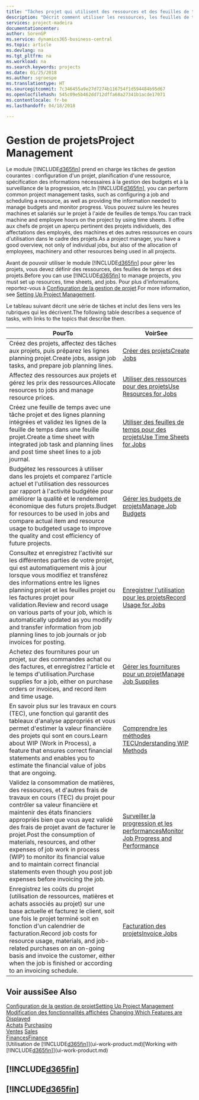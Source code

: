 ```yaml
---
title: "Tâches projet qui utilisent des ressources et des feuilles de temps | Microsoft Docs"
description: "Décrit comment utiliser les ressources, les feuilles de temps et les projets pour la gestion des projets."
services: project-madeira
documentationcenter: 
author: SorenGP
ms.service: dynamics365-business-central
ms.topic: article
ms.devlang: na
ms.tgt_pltfrm: na
ms.workload: na
ms.search.keywords: projects
ms.date: 01/25/2018
ms.author: sgroespe
ms.translationtype: HT
ms.sourcegitcommit: 7c346455a9e27d7274b116754f1d594484b95d67
ms.openlocfilehash: 545c09e5b462dd712dffa68a27341b1acde17071
ms.contentlocale: fr-be
ms.lasthandoff: 04/18/2018

---
```

# <a name="project-management"></a><span data-ttu-id="aec47-103">Gestion de projets</span><span class="sxs-lookup"><span data-stu-id="aec47-103">Project Management</span></span>
<span data-ttu-id="aec47-104">Le module [!INCLUDE[d365fin](includes/d365fin_md.md)] prend en charge les tâches de gestion courantes : configuration d'un projet, planification d'une ressource, spécification des informations nécessaires à la gestion des budgets et à la surveillance de la progression, etc.</span><span class="sxs-lookup"><span data-stu-id="aec47-104">In [!INCLUDE[d365fin](includes/d365fin_md.md)], you can perform common project management tasks, such as configuring a job and scheduling a resource, as well as providing the information needed to manage budgets and monitor progress.</span></span> <span data-ttu-id="aec47-105">Vous pouvez suivre les heures machines et salariés sur le projet à l'aide de feuilles de temps.</span><span class="sxs-lookup"><span data-stu-id="aec47-105">You can track machine and employee hours on the project by using time sheets.</span></span> <span data-ttu-id="aec47-106">Il offre aux chefs de projet un aperçu pertinent des projets individuels, des affectations des employés, des machines et des autres ressources en cours d'utilisation dans le cadre des projets.</span><span class="sxs-lookup"><span data-stu-id="aec47-106">As a project manager, you have a good overview, not only of individual jobs, but also of the allocation of employees, machinery and other resources being used in all projects.</span></span>

<span data-ttu-id="aec47-107">Avant de pouvoir utiliser le module [!INCLUDE[d365fin](includes/d365fin_md.md)] pour gérer les projets, vous devez définir des ressources, des feuilles de temps et des projets.</span><span class="sxs-lookup"><span data-stu-id="aec47-107">Before you can use [!INCLUDE[d365fin](includes/d365fin_md.md)] to manage projects, you must set up resources, time sheets, and jobs.</span></span> <span data-ttu-id="aec47-108">Pour plus d'informations, reportez-vous à [Configuration de la gestion de projet](projects-setup-projects.md).</span><span class="sxs-lookup"><span data-stu-id="aec47-108">For more information, see [Setting Up Project Management](projects-setup-projects.md).</span></span>  

<span data-ttu-id="aec47-109">Le tableau suivant décrit une série de tâches et inclut des liens vers les rubriques qui les décrivent.</span><span class="sxs-lookup"><span data-stu-id="aec47-109">The following table describes a sequence of tasks, with links to the topics that describe them.</span></span>

| <span data-ttu-id="aec47-110">Pour</span><span class="sxs-lookup"><span data-stu-id="aec47-110">To</span></span> | <span data-ttu-id="aec47-111">Voir</span><span class="sxs-lookup"><span data-stu-id="aec47-111">See</span></span> |
| --- | --- |
| <span data-ttu-id="aec47-112">Créez des projets, affectez des tâches aux projets, puis préparez les lignes planning projet.</span><span class="sxs-lookup"><span data-stu-id="aec47-112">Create jobs, assign job tasks, and prepare job planning lines.</span></span> |[<span data-ttu-id="aec47-113">Créer des projets</span><span class="sxs-lookup"><span data-stu-id="aec47-113">Create Jobs</span></span>](projects-how-create-jobs.md) |
| <span data-ttu-id="aec47-114">Affectez des ressources aux projets et gérez les prix des ressources.</span><span class="sxs-lookup"><span data-stu-id="aec47-114">Allocate resources to jobs and manage resource prices.</span></span> |[<span data-ttu-id="aec47-115">Utiliser des ressources pour des projets</span><span class="sxs-lookup"><span data-stu-id="aec47-115">Use Resources for Jobs</span></span>](projects-how-use-resources.md) |
| <span data-ttu-id="aec47-116">Créez une feuille de temps avec une tâche projet et des lignes planning intégrées et validez les lignes de la feuille de temps dans une feuille projet.</span><span class="sxs-lookup"><span data-stu-id="aec47-116">Create a time sheet with integrated job task and planning lines and post time sheet lines to a job journal.</span></span> |[<span data-ttu-id="aec47-117">Utiliser des feuilles de temps pour des projets</span><span class="sxs-lookup"><span data-stu-id="aec47-117">Use Time Sheets for Jobs</span></span>](projects-how-use-time-sheets.md) |
| <span data-ttu-id="aec47-118">Budgétez les ressources à utiliser dans les projets et comparez l'article actuel et l'utilisation des ressources par rapport à l'activité budgétée pour améliorer la qualité et le rendement économique des futurs projets.</span><span class="sxs-lookup"><span data-stu-id="aec47-118">Budget for resources to be used in jobs and compare actual item and resource usage to budgeted usage to improve the quality and cost efficiency of future projects.</span></span> |[<span data-ttu-id="aec47-119">Gérer les budgets de projets</span><span class="sxs-lookup"><span data-stu-id="aec47-119">Manage Job Budgets</span></span>](projects-how-manage-budgets.md) |
| <span data-ttu-id="aec47-120">Consultez et enregistrez l'activité sur les différentes parties de votre projet, qui est automatiquement mis à jour lorsque vous modifiez et transférez des informations entre les lignes planning projet et les feuilles projet ou les factures projet pour validation.</span><span class="sxs-lookup"><span data-stu-id="aec47-120">Review and record usage on various parts of your job, which is automatically updated as you modify and transfer information from job planning lines to job journals or job invoices for posting.</span></span> |[<span data-ttu-id="aec47-121">Enregistrer l'utilisation pour les projets</span><span class="sxs-lookup"><span data-stu-id="aec47-121">Record Usage for Jobs</span></span>](projects-how-record-job-usage.md) |
| <span data-ttu-id="aec47-122">Achetez des fournitures pour un projet, sur des commandes achat ou des factures, et enregistrez l'article et le temps d'utilisation.</span><span class="sxs-lookup"><span data-stu-id="aec47-122">Purchase supplies for a job, either on purchase orders or invoices, and record item and time usage.</span></span> |[<span data-ttu-id="aec47-123">Gérer les fournitures pour un projet</span><span class="sxs-lookup"><span data-stu-id="aec47-123">Manage Job Supplies</span></span>](projects-how-manage-project-supplies.md) |
| <span data-ttu-id="aec47-124">En savoir plus sur les travaux en cours (TEC), une fonction qui garantit des tableaux d'analyse appropriés et vous permet d'estimer la valeur financière des projets qui sont en cours.</span><span class="sxs-lookup"><span data-stu-id="aec47-124">Learn about WIP (Work in Process), a feature that ensures correct financial statements and enables you to estimate the financial value of jobs that are ongoing.</span></span> |[<span data-ttu-id="aec47-125">Comprendre les méthodes TEC</span><span class="sxs-lookup"><span data-stu-id="aec47-125">Understanding WIP Methods</span></span>](projects-understanding-wip.md) |
| <span data-ttu-id="aec47-126">Validez la consommation de matières, des ressources, et d'autres frais de travaux en cours (TEC) du projet pour contrôler sa valeur financière et maintenir des états financiers appropriés bien que vous ayez validé des frais de projet avant de facturer le projet.</span><span class="sxs-lookup"><span data-stu-id="aec47-126">Post the consumption of materials, resources, and other expenses of job work in process (WIP) to monitor its financial value and to maintain correct financial statements even though you post job expenses before invoicing the job.</span></span> |[<span data-ttu-id="aec47-127">Surveiller la progression et les performances</span><span class="sxs-lookup"><span data-stu-id="aec47-127">Monitor Job Progress and Performance</span></span>](projects-how-monitor-progress-performance.md) |
| <span data-ttu-id="aec47-128">Enregistrez les coûts du projet (utilisation de ressources, matières et achats associés au projet) sur une base actuelle et facturez le client, soit une fois le projet terminé soit en fonction d'un calendrier de facturation.</span><span class="sxs-lookup"><span data-stu-id="aec47-128">Record job costs for resource usage, materials, and job-related purchases on an on-going basis and invoice the customer, either when the job is finished or according to an invoicing schedule.</span></span> |[<span data-ttu-id="aec47-129">Facturation des projets</span><span class="sxs-lookup"><span data-stu-id="aec47-129">Invoice Jobs</span></span>](projects-how-invoice-jobs.md) |

## <a name="see-also"></a><span data-ttu-id="aec47-130">Voir aussi</span><span class="sxs-lookup"><span data-stu-id="aec47-130">See Also</span></span>
[<span data-ttu-id="aec47-131">Configuration de la gestion de projet</span><span class="sxs-lookup"><span data-stu-id="aec47-131">Setting Up Project Management</span></span>](projects-setup-projects.md)  
<span data-ttu-id="aec47-132">[Modification des fonctionnalités affichées](ui-experiences.md)    </span><span class="sxs-lookup"><span data-stu-id="aec47-132">[Changing Which Features are Displayed](ui-experiences.md)    </span></span>  
<span data-ttu-id="aec47-133">[Achats](purchasing-manage-purchasing.md)       </span><span class="sxs-lookup"><span data-stu-id="aec47-133">[Purchasing](purchasing-manage-purchasing.md)       </span></span>  
<span data-ttu-id="aec47-134">[Ventes](sales-manage-sales.md)  </span><span class="sxs-lookup"><span data-stu-id="aec47-134">[Sales](sales-manage-sales.md)  </span></span>  
[<span data-ttu-id="aec47-135">Finances</span><span class="sxs-lookup"><span data-stu-id="aec47-135">Finance</span></span>](finance.md)  
<span data-ttu-id="aec47-136">[Utilisation de [!INCLUDE[d365fin](includes/d365fin_md.md)]](ui-work-product.md)</span><span class="sxs-lookup"><span data-stu-id="aec47-136">[Working with [!INCLUDE[d365fin](includes/d365fin_md.md)]](ui-work-product.md)</span></span>  

## [!INCLUDE[d365fin](includes/free_trial_md.md)]  
## [!INCLUDE[d365fin](includes/training_link_md.md)]

